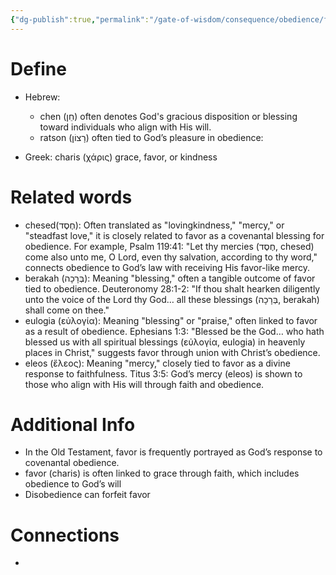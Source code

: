 ```yaml
---
{"dg-publish":true,"permalink":"/gate-of-wisdom/consequence/obedience/favor/","tags":["#GateWisdom","#ConcequenceObedience"]}
---
```


# Define
- Hebrew: 
	- chen (חֵן) often denotes God's gracious disposition or blessing toward individuals who align with His will.
	- ratson (רָצוֹן) often tied to God’s pleasure in obedience:

- Greek: charis (χάρις) grace, favor, or kindness


# Related words
- chesed(חֶסֶד): Often translated as "lovingkindness," "mercy," or "steadfast love," it is closely related to favor as a covenantal blessing for obedience. For example, Psalm 119:41: "Let thy mercies (חֶסֶד, chesed) come also unto me, O Lord, even thy salvation, according to thy word," connects obedience to God’s law with receiving His favor-like mercy.
- berakah (בְּרָכָה): Meaning "blessing," often a tangible outcome of favor tied to obedience. Deuteronomy 28:1-2: "If thou shalt hearken diligently unto the voice of the Lord thy God… all these blessings (בְּרָכָה, berakah) shall come on thee."
- eulogia (εὐλογία): Meaning "blessing" or "praise," often linked to favor as a result of obedience. Ephesians 1:3: "Blessed be the God… who hath blessed us with all spiritual blessings (εὐλογία, eulogia) in heavenly places in Christ," suggests favor through union with Christ’s obedience.
- eleos (ἔλεος): Meaning "mercy," closely tied to favor as a divine response to faithfulness. Titus 3:5: God’s mercy (eleos) is shown to those who align with His will through faith and obedience.

# Additional Info
- In the Old Testament, favor is frequently portrayed as God’s response to covenantal obedience.
- favor (charis) is often linked to grace through faith, which includes obedience to God’s will
- Disobedience can forfeit favor

# Connections
- 

 